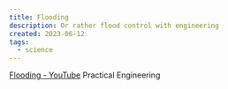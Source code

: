 ```yaml
---
title: Flooding
description: Or rather flood control with engineering
created: 2023-06-12
tags:
  - science
---
```


[Flooding - YouTube](https://www.youtube.com/playlist?list=PLTZM4MrZKfW-_GFGXeWYgQ5zfC29Om1Np) Practical Engineering
